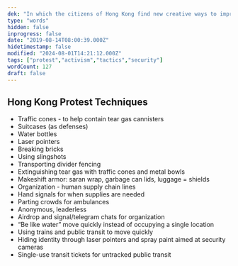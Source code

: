```yaml
---
dek: "In which the citizens of Hong Kong find new creative ways to improve on public disobedience"
type: "words"
hidden: false
inprogress: false
date: "2019-08-14T08:00:39.000Z"
hidetimestamp: false
modified: "2024-08-01T14:21:12.000Z"
tags: ["protest","activism","tactics","security"]
wordCount: 127
draft: false
---
```

## Hong Kong Protest Techniques

- Traffic cones - to help contain tear gas cannisters
- Suitcases (as defenses)
- Water bottles
- Laser pointers
- Breaking bricks
- Using slingshots
- Transporting divider fencing
- Extinguishing tear gas with traffic cones and metal bowls
- Makeshift armor: saran wrap, garbage can lids, luggage = shields
- Organization - human supply chain lines
- Hand signals for when supplies are needed
- Parting crowds for ambulances
- Anonymous, leaderless
- Airdrop and signal/telegram chats for organization
- “Be like water” move quickly instead of occupying a single location
- Using trains and public transit to move quickly
- Hiding identity through laser pointers and spray paint aimed at security cameras
- Single-use transit tickets for untracked public transit
